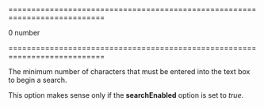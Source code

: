 <!--**
/*-------------------------------------------
    Auto-generated file. Do not modify.
-------------------------------------------

**-->
===========================================================================
<!--default-->0<!--/default-->
<!--type-->number<!--/type-->
===========================================================================

<!--shortDescription-->
The minimum number of characters that must be entered into the text box to begin a search.
<!--/shortDescription-->

<!--fullDescription-->
This option makes sense only if the **searchEnabled** option is set to *true*.


<!--/fullDescription-->